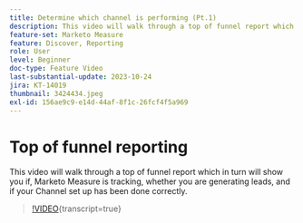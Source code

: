 ```yaml
---
title: Determine which channel is performing (Pt.1)
description: This video will walk through a top of funnel report which in turn will show you if, Marketo Measure is tracking, whether you are generating leads, and if your Channel set up has been done correctly.
feature-set: Marketo Measure
feature: Discover, Reporting
role: User
level: Beginner
doc-type: Feature Video
last-substantial-update: 2023-10-24
jira: KT-14019
thumbnail: 3424434.jpeg
exl-id: 156ae9c9-e14d-44af-8f1c-26fcf4f5a969
---
```

# Top of funnel reporting

This video will walk through a top of funnel report which in turn will show you if, Marketo Measure is tracking, whether you are generating leads, and if your Channel set up has been done correctly.

>[!VIDEO](https://video.tv.adobe.com/v/3424434/?learn=on){transcript=true}
